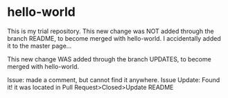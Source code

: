 # hello-world

This is my trial repository.
This new change was NOT added through the branch README, to become merged with hello-world. I accidentally added it to the master page...

This new change WAS added through the branch UPDATES, to become merged with hello-world.

Issue: made a comment, but cannot find it anywhere.
Issue Update: Found it! it was located in Pull Request>Closed>Update README
